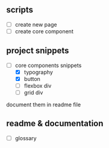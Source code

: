 ## scripts

- [ ] create new page
- [ ] create core component

## project snippets

- [ ] core components snippets
  - [x] typography
  - [x] button
  - [ ] flexbox div
  - [ ] grid div

document them in readme file

## readme & documentation
- [ ] glossary